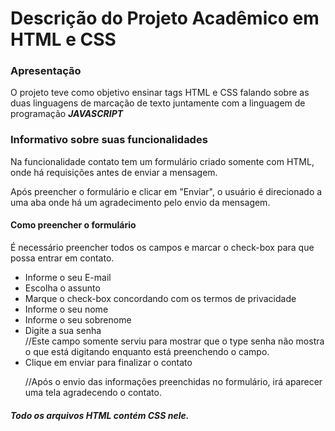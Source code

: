 <h1>Descrição do Projeto Acadêmico em HTML e CSS</h1>
<p></p>
<h3>Apresentação</h3>
<p>O projeto teve como objetivo ensinar tags HTML e CSS falando sobre as duas linguagens de marcação de texto juntamente com a linguagem de programação <b><i>JAVASCRIPT</i></b></p>
<h3>Informativo sobre suas funcionalidades</h3>
<p>Na funcionalidade contato tem um formulário criado somente com HTML, onde há requisições antes de enviar a mensagem.</p>
Após preencher o formulário e clicar em "Enviar", o usuário é direcionado a uma aba onde há um agradecimento pelo envio da mensagem.

<h4>Como preencher o formulário</h4>
É necessário preencher todos os campos e marcar o check-box para que possa entrar em contato.
<ul>
  <li>Informe o seu E-mail</li>
  <li>Escolha o assunto</li>
  <li>Marque o check-box concordando com os termos de privacidade</li>
  <li>Informe o seu nome</li>
  <li>Informe o seu sobrenome</li>
  <li>Digite a sua senha</li> //Este campo somente serviu para mostrar que o type senha não mostra o que está digitando enquanto está preenchendo o campo.
  <li>Clique em enviar para finalizar o contato</li>
  <p>//Após o envio das informações preenchidas no formulário, irá aparecer uma tela agradecendo o contato.</p>
</ul>

<H5><b>Todo os arquivos HTML contém CSS nele.</b></H5>
